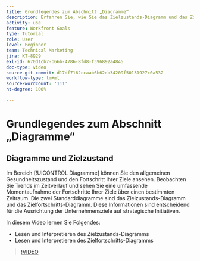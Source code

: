 ```yaml
---
title: Grundlegendes zum Abschnitt „Diagramme“
description: Erfahren Sie, wie Sie das Zielzustands-Diagramm und das Zielfortschritts-Diagramm in [!DNL   Goals] lesen und interpretieren.
activity: use
feature: Workfront Goals
type: Tutorial
role: User
level: Beginner
team: Technical Marketing
jira: KT-8929
exl-id: 670d1cb7-b66b-4786-8fd8-f396892a4845
doc-type: video
source-git-commit: d17df7162ccaab6b62db34209f50131927c0a532
workflow-type: tm+mt
source-wordcount: '111'
ht-degree: 100%

---
```


# Grundlegendes zum Abschnitt „Diagramme“

## Diagramme und Zielzustand

Im Bereich [!UICONTROL Diagramme] können Sie den allgemeinen Gesundheitszustand und den Fortschritt Ihrer Ziele ansehen. Beobachten Sie Trends im Zeitverlauf und sehen Sie eine umfassende Momentaufnahme der Fortschritte Ihrer Ziele über einen bestimmten Zeitraum. Die zwei Standarddiagramme sind das Zielzustands-Diagramm und das Zielfortschritts-Diagramm. Diese Informationen sind entscheidend für die Ausrichtung der Unternehmensziele auf strategische Initiativen.

In diesem Video lernen Sie Folgendes:

* Lesen und Interpretieren des Zielzustands-Diagramms
* Lesen und Interpretieren des Zielfortschritts-Diagramms

>[!VIDEO](https://video.tv.adobe.com/v/335201/?quality=12&learn=on&enablevpops)
